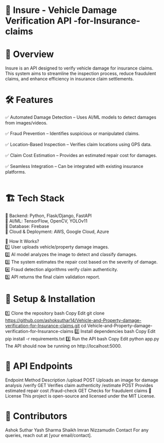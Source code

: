 
# 🚗 Insure - Vehicle Damage Verification API -for-Insurance-claims
# 📌 Overview
Insure is an API designed to verify vehicle damage for insurance claims. This system aims to streamline the inspection process, reduce fraudulent claims, and enhance efficiency in insurance claim settlements.

# 🛠️ Features

✅ Automated Damage Detection – Uses AI/ML models to detect damages from images/videos.<br />
  <br />
✅ Fraud Prevention – Identifies suspicious or manipulated claims.<br />
  <br />
✅ Location-Based Inspection – Verifies claim locations using GPS data.<br />
<br />
✅ Claim Cost Estimation – Provides an estimated repair cost for damages.<br />
<br />
✅ Seamless Integration – Can be integrated with existing insurance platforms.<br /><br />

# 🏗 Tech Stack
🔹 Backend: Python, Flask/Django, FastAPI<br />
🔹 AI/ML: TensorFlow, OpenCV, YOLOv11<br />
🔹 Database: Firebase <br />
🔹 Cloud & Deployment: AWS, Google Cloud, Azure <br />

🔄 How It Works?<br />
1️⃣ User uploads vehicle/property damage images.<br />
2️⃣ AI model analyzes the image to detect and classify damages.<br />
3️⃣ The system estimates the repair cost based on the severity of damage.<br />
4️⃣ Fraud detection algorithms verify claim authenticity.<br />
5️⃣ API returns the final claim validation report.<br />

# 🚀 Setup & Installation
1️⃣ Clone the repository
bash
Copy
Edit
git clone https://github.com/ashoksuthar14/Vehicle-and-Property-damage-verification-for-Insurance-claims.git
cd Vehicle-and-Property-damage-verification-for-Insurance-claims
2️⃣ Install dependencies
bash
Copy
Edit
pip install -r requirements.txt
3️⃣ Run the API
bash
Copy
Edit
python app.py
The API should now be running on http://localhost:5000.

# 📌 API Endpoints
Endpoint	Method	Description
/upload	POST	Uploads an image for damage analysis
/verify	GET	Verifies claim authenticity
/estimate	POST	Provides estimated repair cost
/fraud-check	GET	Checks for fraudulent claims
📜 License
This project is open-source and licensed under the MIT License.

# 👥 Contributors
Ashok Suthar
Yash Sharma 
Shaikh Imran Nizzamudin
Contact
For any queries, reach out at [your email/contact].

